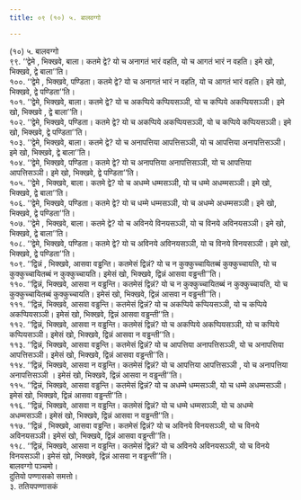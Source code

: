 ```yaml
---
title: ०९ (१०) ५. बालवग्गो

---
```

(१०) ५. बालवग्गो  
९९. ‘‘द्वेमे , भिक्खवे, बाला। कतमे द्वे? यो च अनागतं भारं वहति, यो च आगतं भारं न वहति। इमे खो, भिक्खवे, द्वे बाला’’ति।  
१००. ‘‘द्वेमे , भिक्खवे, पण्डिता। कतमे द्वे? यो च अनागतं भारं न वहति, यो च आगतं भारं वहति। इमे खो, भिक्खवे, द्वे पण्डिता’’ति।  
१०१. ‘‘द्वेमे, भिक्खवे, बाला। कतमे द्वे? यो च अकप्पिये कप्पियसञ्ञी, यो च कप्पिये अकप्पियसञ्ञी। इमे खो, भिक्खवे , द्वे बाला’’ति।  
१०२. ‘‘द्वेमे, भिक्खवे, पण्डिता। कतमे द्वे? यो च अकप्पिये अकप्पियसञ्ञी, यो च कप्पिये कप्पियसञ्ञी। इमे खो, भिक्खवे, द्वे पण्डिता’’ति।  
१०३. ‘‘द्वेमे, भिक्खवे, बाला। कतमे द्वे? यो च अनापत्तिया आपत्तिसञ्ञी, यो च आपत्तिया अनापत्तिसञ्ञी। इमे खो, भिक्खवे, द्वे बाला’’ति।  
१०४. ‘‘द्वेमे, भिक्खवे, पण्डिता। कतमे द्वे? यो च अनापत्तिया अनापत्तिसञ्ञी, यो च आपत्तिया आपत्तिसञ्ञी। इमे खो, भिक्खवे, द्वे पण्डिता’’ति।  
१०५. ‘‘द्वेमे , भिक्खवे, बाला। कतमे द्वे? यो च अधम्मे धम्मसञ्ञी, यो च धम्मे अधम्मसञ्ञी। इमे खो, भिक्खवे, द्वे बाला’’ति।  
१०६. ‘‘द्वेमे, भिक्खवे, पण्डिता। कतमे द्वे? यो च धम्मे धम्मसञ्ञी, यो च अधम्मे अधम्मसञ्ञी। इमे खो, भिक्खवे, द्वे पण्डिता’’ति।  
१०७. ‘‘द्वेमे , भिक्खवे, बाला। कतमे द्वे? यो च अविनये विनयसञ्ञी, यो च विनये अविनयसञ्ञी। इमे खो, भिक्खवे, द्वे बाला’’ति।  
१०८. ‘‘द्वेमे, भिक्खवे, पण्डिता। कतमे द्वे? यो च अविनये अविनयसञ्ञी, यो च विनये विनयसञ्ञी। इमे खो, भिक्खवे, द्वे पण्डिता’’ति।  
१०९. ‘‘द्विन्नं , भिक्खवे, आसवा वड्ढन्ति। कतमेसं द्विन्नं? यो च न कुक्कुच्चायितब्बं कुक्कुच्चायति, यो च कुक्कुच्चायितब्बं न कुक्कुच्चायति। इमेसं खो, भिक्खवे, द्विन्नं आसवा वड्ढन्ती’’ति।  
११०. ‘‘द्विन्नं, भिक्खवे, आसवा न वड्ढन्ति। कतमेसं द्विन्नं? यो च न कुक्कुच्चायितब्बं न कुक्कुच्चायति, यो च कुक्कुच्चायितब्बं कुक्कुच्चायति। इमेसं खो, भिक्खवे, द्विन्नं आसवा न वड्ढन्ती’’ति।  
१११. ‘‘द्विन्नं, भिक्खवे, आसवा वड्ढन्ति। कतमेसं द्विन्नं? यो च अकप्पिये कप्पियसञ्ञी, यो च कप्पिये अकप्पियसञ्ञी। इमेसं खो, भिक्खवे, द्विन्नं आसवा वड्ढन्ती’’ति।  
११२. ‘‘द्विन्नं, भिक्खवे, आसवा न वड्ढन्ति। कतमेसं द्विन्नं? यो च अकप्पिये अकप्पियसञ्ञी, यो च कप्पिये कप्पियसञ्ञी। इमेसं खो, भिक्खवे, द्विन्नं आसवा न वड्ढन्ती’’ति।  
११३. ‘‘द्विन्नं, भिक्खवे, आसवा वड्ढन्ति। कतमेसं द्विन्नं? यो च आपत्तिया अनापत्तिसञ्ञी, यो च अनापत्तिया आपत्तिसञ्ञी। इमेसं खो, भिक्खवे, द्विन्नं आसवा वड्ढन्ती’’ति।  
११४. ‘‘द्विन्नं, भिक्खवे, आसवा न वड्ढन्ति। कतमेसं द्विन्नं? यो च आपत्तिया आपत्तिसञ्ञी , यो च अनापत्तिया अनापत्तिसञ्ञी । इमेसं खो, भिक्खवे, द्विन्नं आसवा न वड्ढन्ती’’ति।  
११५. ‘‘द्विन्नं, भिक्खवे, आसवा वड्ढन्ति। कतमेसं द्विन्नं? यो च अधम्मे धम्मसञ्ञी, यो च धम्मे अधम्मसञ्ञी। इमेसं खो, भिक्खवे, द्विन्नं आसवा वड्ढन्ती’’ति।  
११६. ‘‘द्विन्नं, भिक्खवे, आसवा न वड्ढन्ति। कतमेसं द्विन्नं? यो च धम्मे धम्मसञ्ञी, यो च अधम्मे अधम्मसञ्ञी। इमेसं खो, भिक्खवे, द्विन्नं आसवा न वड्ढन्ती’’ति।  
११७. ‘‘द्विन्नं , भिक्खवे, आसवा वड्ढन्ति। कतमेसं द्विन्नं? यो च अविनये विनयसञ्ञी, यो च विनये अविनयसञ्ञी। इमेसं खो, भिक्खवे, द्विन्नं आसवा वड्ढन्ती’’ति।  
११८. ‘‘द्विन्नं, भिक्खवे, आसवा न वड्ढन्ति। कतमेसं द्विन्नं? यो च अविनये अविनयसञ्ञी, यो च विनये विनयसञ्ञी। इमेसं खो, भिक्खवे, द्विन्नं आसवा न वड्ढन्ती’’ति।  
बालवग्गो पञ्चमो।  
दुतियो पण्णासको समत्तो।  
३. ततियपण्णासकं  
